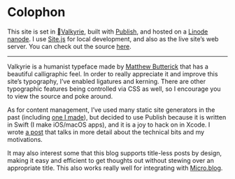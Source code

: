 # Colophon

This site is set in [Valkyrie](https://mbtype.com/fonts/valkyrie/), built with [Publish](https://github.com/JohnSundell/Publish), and hosted on a [Linode nanode](https://www.linode.com/products/nanodes/). I use [Site.js](https://sitejs.org) for local development, and also as the live site’s web server. You can check out the source [here](https://github.com/peteschaffner/peteschaffner.com).

---

Valkyrie is a humanist typeface made by [Matthew Butterick](https://mbtype.com/bio.html) that has a beautiful calligraphic feel. In order to really appreciate it and improve this site’s typography, I’ve enabled ligatures and kerning. There are other typographic features being controlled via CSS as well, so I encourage you to view the source and poke around.

As for content management, I’ve used many static site generators in the past (including [one I made](https://github.com/hagerstown/comprehensive-plan)), but decided to use Publish because it is written in Swift (I make iOS/macOS apps), and it is a joy to hack on in Xcode. I wrote [a post](/words/a-new-year-a-new-site) that talks in more detail about the technical bits and my motivations. 

It may also interest some that this blog supports title-less posts by design, making it easy and efficient to get thoughts out without stewing over an appropriate title. This also works really well for integrating with [Micro.blog](https://micro.blog).
